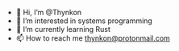 - 👋 Hi, I’m @Thynkon
- 👀 I’m interested in systems programming
- 🌱 I’m currently learning Rust
- 📫 How to reach me thynkon@protonmail.com

<!---
Thynkon/Thynkon is a ✨ special ✨ repository because its `README.md` (this file) appears on your GitHub profile.
You can click the Preview link to take a look at your changes.
--->
